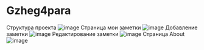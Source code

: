 # Gzheg4para
 Cтруктура проекта ![image](https://github.com/user-attachments/assets/5aa42ae3-279a-4bb8-b4e1-fbbd5a15c58f)
Страница мои заметки ![image](https://github.com/user-attachments/assets/58faf816-f273-4caa-8c57-a7b8f5df6469)
Добавление заметки ![image](https://github.com/user-attachments/assets/3c44c735-6607-4d43-8d40-9129b4411c76)
Редактирование заметки ![image](https://github.com/user-attachments/assets/e5278328-d692-4ec3-be4b-958615b56537)
Страница About ![image](https://github.com/user-attachments/assets/6bc35cdf-86af-437e-be8a-660652cdcae7)
